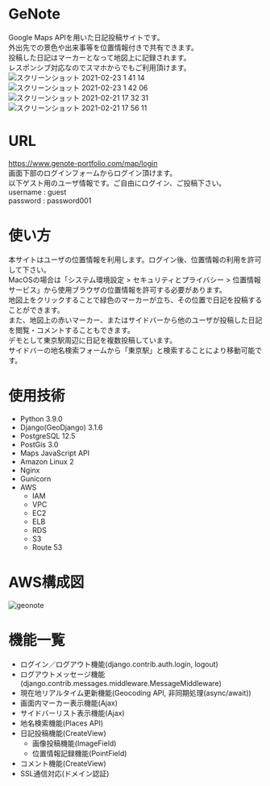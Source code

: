 # GeNote
Google Maps APIを用いた日記投稿サイトです。<br>
外出先での景色や出来事等を位置情報付きで共有できます。 <br>
投稿した日記はマーカーとなって地図上に記録されます。 <br>
レスポンシブ対応なのでスマホからでもご利用頂けます。<br>
![スクリーンショット 2021-02-23 1 41 14](https://user-images.githubusercontent.com/22128696/108740005-8b635400-7578-11eb-99cd-802d536d4630.png)
![スクリーンショット 2021-02-23 1 42 06](https://user-images.githubusercontent.com/22128696/108740014-8dc5ae00-7578-11eb-8847-249311df03c6.png)
![スクリーンショット 2021-02-21 17 32 31](https://user-images.githubusercontent.com/22128696/108620025-5ec21600-746c-11eb-9b19-9eff1c0caf52.png)
![スクリーンショット 2021-02-21 17 56 11](https://user-images.githubusercontent.com/22128696/108620230-1d326a80-746e-11eb-8854-4441c14f0f29.png)

# URL
https://www.genote-portfolio.com/map/login <br>
画面下部のログインフォームからログイン頂けます。<br>
以下ゲスト用のユーザ情報です。ご自由にログイン、ご投稿下さい。<br>
username : guest<br>
password : password001<br>

# 使い方
本サイトはユーザの位置情報を利用します。ログイン後、位置情報の利用を許可して下さい。<br>
MacOSの場合は「システム環境設定 > セキュリティとプライバシー > 位置情報サービス」から使用ブラウザの位置情報を許可する必要があります。<br>
地図上をクリックすることで緑色のマーカーが立ち、その位置で日記を投稿することができます。<br>
また、地図上の赤いマーカー、またはサイドバーから他のユーザが投稿した日記を閲覧・コメントすることもできます。<br>
デモとして東京駅周辺に日記を複数投稿しています。<br>
サイドバーの地名検索フォームから「東京駅」と検索することにより移動可能です。<br>

# 使用技術
- Python 3.9.0
- Django(GeoDjango) 3.1.6
- PostgreSQL 12.5
- PostGis 3.0
- Maps JavaScript API
- Amazon Linux 2
- Nginx
- Gunicorn
- AWS
  - IAM
  - VPC
  - EC2
  - ELB
  - RDS
  - S3
  - Route 53

# AWS構成図
![geonote](https://user-images.githubusercontent.com/22128696/108758301-4813e000-758e-11eb-96af-099eef4abce7.png)

# 機能一覧
- ログイン／ログアウト機能(django.contrib.auth.login, logout)
- ログアウトメッセージ機能(django.contrib.messages.middleware.MessageMiddleware)
- 現在地リアルタイム更新機能(Geocoding API, 非同期処理(async/await))
- 画面内マーカー表示機能(Ajax)
- サイドバーリスト表示機能(Ajax)
- 地名検索機能(Places API)
- 日記投稿機能(CreateView)
  - 画像投稿機能(ImageField)
  - 位置情報記録機能(PointField)
- コメント機能(CreateView)
- SSL通信対応(ドメイン認証)
